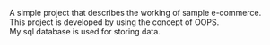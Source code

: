 A simple project that describes the working of sample e-commerce. <br />
This project is developed by using the concept of OOPS. <br />
My sql database is used for storing data.
